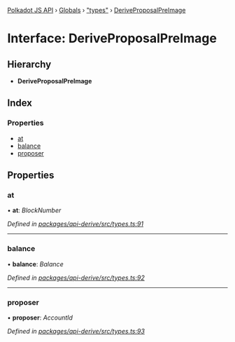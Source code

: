 [Polkadot JS API](../README.md) › [Globals](../globals.md) › ["types"](../modules/_types_.md) › [DeriveProposalPreImage](_types_.deriveproposalpreimage.md)

# Interface: DeriveProposalPreImage

## Hierarchy

* **DeriveProposalPreImage**

## Index

### Properties

* [at](_types_.deriveproposalpreimage.md#at)
* [balance](_types_.deriveproposalpreimage.md#balance)
* [proposer](_types_.deriveproposalpreimage.md#proposer)

## Properties

###  at

• **at**: *BlockNumber*

*Defined in [packages/api-derive/src/types.ts:91](https://github.com/polkadot-js/api/blob/8ba402963/packages/api-derive/src/types.ts#L91)*

___

###  balance

• **balance**: *Balance*

*Defined in [packages/api-derive/src/types.ts:92](https://github.com/polkadot-js/api/blob/8ba402963/packages/api-derive/src/types.ts#L92)*

___

###  proposer

• **proposer**: *AccountId*

*Defined in [packages/api-derive/src/types.ts:93](https://github.com/polkadot-js/api/blob/8ba402963/packages/api-derive/src/types.ts#L93)*
